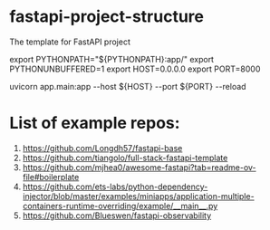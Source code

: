 # fastapi-project-structure

The template for FastAPI project

export PYTHONPATH="${PYTHONPATH}:app/"
export PYTHONUNBUFFERED=1
export HOST=0.0.0.0
export PORT=8000

uvicorn app.main:app --host ${HOST} --port ${PORT} --reload

# List of example repos:

1. https://github.com/Longdh57/fastapi-base
2. https://github.com/tiangolo/full-stack-fastapi-template
3. https://github.com/mjhea0/awesome-fastapi?tab=readme-ov-file#boilerplate
4. https://github.com/ets-labs/python-dependency-injector/blob/master/examples/miniapps/application-multiple-containers-runtime-overriding/example/__main__.py
5. https://github.com/Blueswen/fastapi-observability

